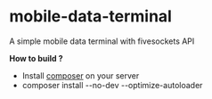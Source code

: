 # mobile-data-terminal
A simple mobile data terminal with fivesockets API

**How to build ?**
   - Install [composer](https://getcomposer.org/download/ "composer") on your server
   - composer install --no-dev --optimize-autoloader

